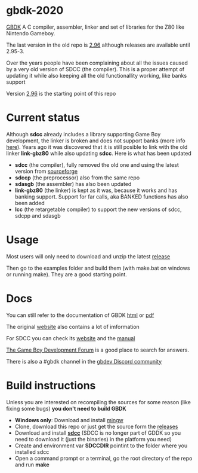 # gbdk-2020
[GBDK](http://gbdk.sourceforge.net/) A C compiler, assembler, linker and set of libraries for the Z80 like Nintendo Gameboy.

The last version in the old repo is [2.96](https://sourceforge.net/projects/gbdk/files/gbdk/2.96/) although releases are available until 2.95-3.

Over the years people have been complaining about all the issues caused by a very old version of SDCC (the compiler). This is a proper attempt of updating it while also keeping all the old functionallity working, like banks support

Version [2.96](https://sourceforge.net/projects/gbdk/files/gbdk/2.96/) is the starting point of this repo

# Current status
Although **sdcc** already includes a library supporting Game Boy development, the linker is broken and does not support banks (more info [here](http://zalods.blogspot.com/2017/07/bitbitjam-4-velcro-sheep.html)). Years ago it was discovered that it is still posible to link with the old linker **link-gbz80** while also updating **sdcc**. Here is what has been updated
- **sdcc** (the compiler), fully removed the old one and using the latest version from [sourceforge](http://sdcc.sourceforge.net)
- **sdccp** (the preprocessor) also from the same repo
- **sdasgb** (the assembler) has also been updated
- **link-gbz80** (the linker) is kept as it was, because it works and has banking support. Support for far calls, aka BANKED functions has also been added
- **lcc** (the retargetable compiler) to support the new versions of sdcc, sdcpp and sdasgb 

# Usage
Most users will only need to download and unzip the latest [release](https://github.com/Zal0/gbdk-2020/releases)

Then go to the examples folder and build them (with make.bat on windows or running make). They are a good starting point.

# Docs
You can still refer to the documentation of GBDK [html](http://gbdk.sourceforge.net/doc/html/book01.html) or [pdf](http://gbdk.sourceforge.net/doc/gbdk-doc.pdf)

The original [website](http://gbdk.sourceforge.net/) also contains a lot of imformation

For SDCC you can check its [website](http://sdcc.sourceforge.net/) and the [manual](http://sdcc.sourceforge.net/doc/sdccman.pdf)

[The Game Boy Development Forum](https://gbdev.gg8.se/forums/) is a good place to search for answers. 

There is also a #gbdk channel in the [gbdev Discord community](https://discord.gg/kjZVje)

# Build instructions
Unless you are interested on recompiling the sources for some reason (like fixing some bugs) **you don't need to build GBDK**

- **Windows only**: Download and install [mingw](http://www.mingw.org/)
- Clone, download this repo or just get the source form the [releases](https://github.com/Zal0/gbdk-2020/releases)
- Download and install [**sdcc**](http://sdcc.sourceforge.net/) (SDCC is no longer part of GDDK so you need to download it (just the binaries) in the platform you need)
- Create and environment var **SDCCDIR** pointint to the folder where you installed sdcc
- Open a command prompt or a terminal, go the root directory of the repo and run **make**

